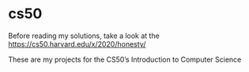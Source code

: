 # cs50

Before reading my solutions, take a look at the https://cs50.harvard.edu/x/2020/honesty/ 

These are my projects for the CS50’s Introduction to Computer Science
